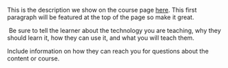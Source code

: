 This is the description we show on the course page [here](https://lab.github.com/aamc-learning/test-course-07282020_1). This first paragraph will be featured at the top of the page so make it great.
​

​
Be sure to tell the learner about the technology you are teaching, why they should learn it, how they can use it, and what you will teach them.
​


Include information on how they can reach you for questions about the content or course. 